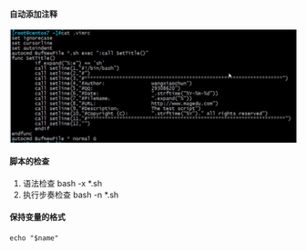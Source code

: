 #### 自动添加注释
![脚本注释](./自动添加开头注释.png)
#### 脚本的检查
1. 语法检查
    bash -x  *.sh
2. 执行步奏检查
    bash -n *.sh
#### 保持变量的格式
    echo "$name"
